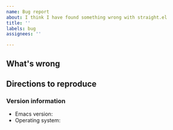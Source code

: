 ```yaml
---
name: Bug report
about: I think I have found something wrong with straight.el
title: ''
labels: bug
assignees: ''

---
```


## What's wrong



## Directions to reproduce

<!--
Please give instructions for how to reproduce the behavior _starting from an empty `~/.emacs.d`_. Unfortunately, I simply don't have enough time to check out your bug report unless it has clear instructions for this.

straight.el provides a macro, `straight-bug-report`, which can be used to easily create a minimal reproduction case in a clean Emacs environment. Please use this if possible. For instructions, see <https://github.com/raxod502/straight.el#debugging> and the `straight-bug-report` docstring.

If `straight-bug-report` is not available or fails you can still create a reproduction case manually. To do this, start with an empty `~/.emacs.d/init.el`, add the bootstrap snippet, and then add any additional code from your init-file that's needed to set up the buggy behavior. Then include a list of steps to follow (commands to run, files to modify, whatever) after Emacs startup.

Make sure you're using the latest version of straight.el. You can do this by including (setq straight-repository-branch "develop") in your init-file before the bootstrap snippet.

Also, unless you are already quite certain that your problem is specific to straight.el, please verify that it cannot be reproduced using package.el. If you can reproduce your problem with package.el, then it's not a bug in straight.el and I can't do anything about it!

If you try these steps and can't reproduce the problem, it must be something particular to your environment or configuration. In this case, you'll have to bisect in order to figure out what is causing the problem. I won't be able to debug a problem that only happens on your computer!
-->



### Version information

* Emacs version:
* Operating system:

